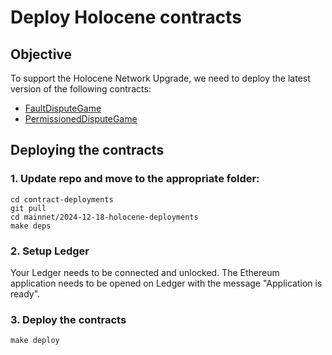 # Deploy Holocene contracts

## Objective

To support the Holocene Network Upgrade, we need to deploy the latest version of the following contracts:

- [FaultDisputeGame](https://github.com/ethereum-optimism/optimism/blob/8bf7ff60f34a7c5082cec5c56bed1f76cc1893ad/packages/contracts-bedrock/src/dispute/FaultDisputeGame.sol)
- [PermissionedDisputeGame](https://github.com/ethereum-optimism/optimism/blob/8bf7ff60f34a7c5082cec5c56bed1f76cc1893ad/packages/contracts-bedrock/src/dispute/PermissionedDisputeGame.sol)

## Deploying the contracts

### 1. Update repo and move to the appropriate folder:

```
cd contract-deployments
git pull
cd mainnet/2024-12-18-holocene-deployments
make deps
```

### 2. Setup Ledger

Your Ledger needs to be connected and unlocked. The Ethereum
application needs to be opened on Ledger with the message "Application
is ready".

### 3. Deploy the contracts

```
make deploy
```
